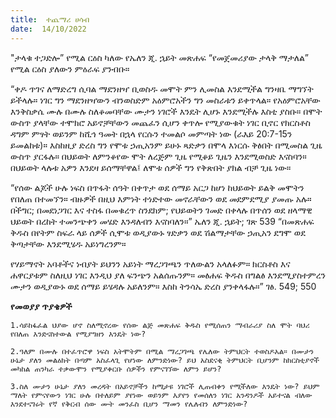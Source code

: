 ```yaml
---
title:  ተጨማሪ ሀሳብ
date:  14/10/2022
---
```


"ታላቁ ተጋድሎ” የሚል ርዕስ ካለው የኤለን ጂ. ኋይት መጽሐፍ “የመጀመሪያው ታላቅ ማታለል” የሚል ርዕስ ያለውን ምዕራፍ ያንብቡ።

“ቀዶ ጥገና ለማድረግ ሲባል ማደንዘዣ ቢወስዱ መሞት ምን ሊመስል እንደሚችል ግንዛቤ ማግኘት ይችላሉ። ነገር ግን ማደንዘዣውን ብንወስድም አዕምሮአችን ግን መስራቱን ይቀጥላል። የአዕምሮአቸው እንቅስቃሴ ሙሉ በሙሉ ስለቆመባቸው ሙታን ነገሮች እንዴት ሊሆኑ እንደሚችሉ እስቲ ያስቡ። በሞት ውስጥ ያላቸው ተሞክሮ አይኖቻቸውን መጨፈን ሲሆን ቀጥሎ የሚያውቁት ነገር ቢኖር የክርስቶስ ዳግም ምፃት ወይንም ከሺኅ ዓመት በኋላ የርሱን ተመልሶ መምጣት ነው (ራእይ 20:7-15ን ይመልከቱ)። እስከዚያ ድረስ ግን የሞቱ ኃጢአንም ይሁኑ ጻድቃን  በሞላ እነርሱ ቅፅበት በሚመስል ጊዜ ውስጥ ያርፋሉ። በህይወት ለምንቆየው ሞት ለረጅም ጊዜ የሚቆይ ጊዜን እንደሚወስድ እናስባን። በህይወት ላሉቱ አዎን እንደዛ ይሰማቸዋል፤ ለሞቱ ሰዎች ግን የቅጽበት ያክል ብቻ ጊዜ ነው።

“የሰው ልጆች ሁሉ ነፍስ በጥፋት ሰዓት በቀጥታ ወደ ሰማይ አርጋ ከሆነ ከህይወት ይልቅ መሞትን የበለጠ በተመኘን። ብዙዎች በዚህ እምነት ተነድተው መኖራቸውን ወደ መደምደሚያ ያመጡ አሉ። በችግር; በመደነጋገር እና ተስፋ በመቁረጥ ስንደክም; የህይወትን ገመድ በቀላሉ በጥሰን ወደ ዘላማዊ ህይወት በረከት ተመንጭቀን መሄድ እንዳለብን እናስባለን።” ኤለን ጂ. ኋይት; ገጽ 539 “በመጽሐፍ ቅዱስ በየትም ስፍራ ላይ ሰዎች ሲሞቱ ወዲያውኑ ፃድቃን ወደ ሽልማታቸው ኃጢአን ደግሞ ወደ ቅጣታቸው እንደሚሄዱ አይነግረንም።

የሃይማኖት አባቶችና ነብያት ይህንን አይነት ማረጋገጫን ጥለውልን አላለፉም። ክርስቶስ እና ሐዋርያቱም ስለዚህ ነገር እንዲህ ያለ ፍንጭን አልሰጡንም። መፅሐፍ ቅዱስ በግልፅ እንደሚያስተምረን ሙታን ወዲያውኑ ወደ ሰማይ ይሄዳሉ አይለንም። እስከ ትንሳኤ ድረስ ያንቀላፋሉ።” ገፅ. 549; 550

**የመወያያ ጥያቄዎች**

`1.ሳይከፋፈል ህያው ሆኖ ስለሚኖረው የሰው ልጅ መጽሐፍ ቅዱስ የሚሰጠን ማብራሪያ ስለ ሞት ባህሪ የበለጠ እንድናስተውል የሚያግዘን እንዴት ነው?`

`2.ዓለም በሙሉ በተፈጥሮዋ ነፍስ አትሞትም በሚል ማረጋገጫ የሌለው ትምህርት ተወስዶአል። በሙታን ሁኔታ ያለን መልዕክት በጣም አስፈላጊ የሆነው ለምንድነው? ይህ አስደናቂ ትምህርት ቢሆንም ከክርስቲያኖች መካከል ጠንካራ ተቃውሞን የሚያቀርቡ ሰዎችን የምናገኘው ለምን ይሆን?`

`3.ስለ ሙታን ሁኔታ ያለን መረዳት በአይኖቻችን ከሚታዩ ነገሮች ሊጠብቀን የሚችለው እንዴት ነው? ይህም ማለት የምናየውን ነገር ሁሉ በተለይም ያየነው ወይንም እያየን የመሰለን ነገር አንዳንዶች አይተናል ብለው እንደተናገሩት የኛ የቅርብ ሰው ሙት መንፈስ ቢሆን ማመን የሌለብን ለምንድነው?`